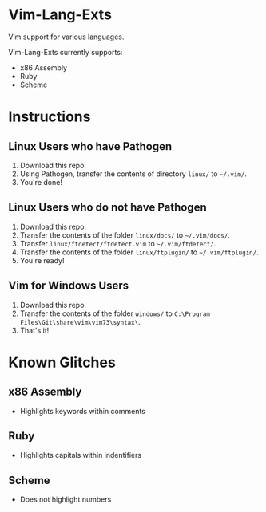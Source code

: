 Vim-Lang-Exts
=============

Vim support for various languages.

Vim-Lang-Exts currently supports:
- x86 Assembly
- Ruby
- Scheme

Instructions
========

Linux Users who have Pathogen
--------

1. Download this repo.
2. Using Pathogen, transfer the contents of directory `linux/` to `~/.vim/`.
3. You're done!

Linux Users who do not have Pathogen
--------

1. Download this repo.
2. Transfer the contents of the folder `linux/docs/` to `~/.vim/docs/`.
3. Transfer `linux/ftdetect/ftdetect.vim` to `~/.vim/ftdetect/`.
4. Transfer the contents of the folder `linux/ftplugin/` to `~/.vim/ftplugin/`.
5. You're ready!

Vim for Windows Users
--------

1. Download this repo.
2. Transfer the contents of the folder `windows/` to `C:\Program Files\Git\share\vim\vim73\syntax\`.
3. That's it!

Known Glitches
========

x86 Assembly
--------

- Highlights keywords within comments

Ruby
--------

- Highlights capitals within indentifiers

Scheme
--------

- Does not highlight numbers
